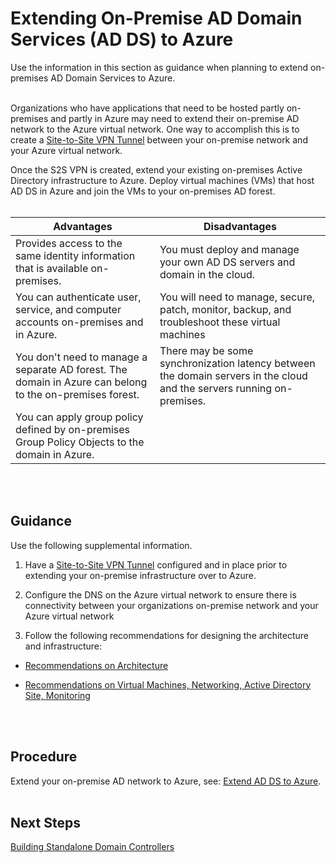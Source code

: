 # Extending On-Premise AD Domain Services (AD DS) to Azure
Use the information in this section as guidance when planning to extend on-premises AD Domain Services to Azure.
<br />
<br />

Organizations who have applications that need to be hosted partly on-premises and partly in Azure may need to extend their on-premise AD network to the Azure virtual network. One way to accomplish this is to create a [Site-to-Site VPN Tunnel](4.2-Deploying-Site-to-Site-VPN-to-Enable-Connectivity-to-On-Premise-ADDS.md) between your on-premise network and your Azure virtual network. 

Once the S2S VPN is created, extend your existing on-premises Active Directory infrastructure to Azure. Deploy virtual machines (VMs) that host AD DS in Azure and join the VMs to your on-premises AD forest.
<br />
<br />

|**Advantages** | **Disadvantages** |  
| -------------| -------------| 
| Provides access to the same identity information that is available on-premises.  | You must deploy and manage your own AD DS servers and domain in the cloud. |
| You can authenticate user, service, and computer accounts on-premises and in Azure.  | You will need to manage, secure, patch, monitor, backup, and troubleshoot these virtual machines |
| You don't need to manage a separate AD forest. The domain in Azure can belong to the on-premises forest.  | There may be some synchronization latency between the domain servers in the cloud and the servers running on-premises. |	
|You can apply group policy defined by on-premises Group Policy Objects to the domain in Azure. | |
<br />
<br />

## Guidance
Use the following supplemental information.

1. Have a [Site-to-Site VPN Tunnel](4.2-Deploying-Site-to-Site-VPN-to-Enable-Connectivity-to-On-Premise-ADDS.md) configured and in place prior to extending your on-premise infrastructure over to Azure. 
	
2. Configure the DNS on the Azure virtual network to ensure there is connectivity between your organizations on-premise network and your Azure virtual network
	
3. Follow the following recommendations for designing the architecture and infrastructure:
  - [Recommendations on Architecture](https://docs.microsoft.com/en-us/azure/architecture/reference-architectures/identity/adds-extend-domain#architecture)

  - [Recommendations on Virtual Machines, Networking, Active Directory Site, Monitoring](https://docs.microsoft.com/en-us/azure/architecture/reference-architectures/identity/adds-extend-domain#recommendations)
<br />
<br />

## Procedure
Extend your on-premise AD network to Azure, see: [Extend AD DS to Azure](https://docs.microsoft.com/en-us/azure/architecture/reference-architectures/identity/adds-extend-domain#deploy-the-solution).
<br />
<br />

## Next Steps
[Building Standalone Domain Controllers](4.4-Building-Standalone-Domain-Controllers-in-Azure.md)
